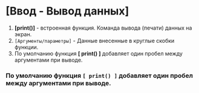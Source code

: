 # [Ввод - Вывод данных]

1. **[print()]** - встроенная функция. Команда вывода (печати) данных на экран.
2. `[Аргументы/параметры]` - Данные внесенные в круглые скобки функции.
3. По умолчанию функция __[ print() ]__ добавляет один пробел между аргументами при выводе.
### По умолчанию функция `[ print() ]` добавляет один пробел между аргументами при выводе.

